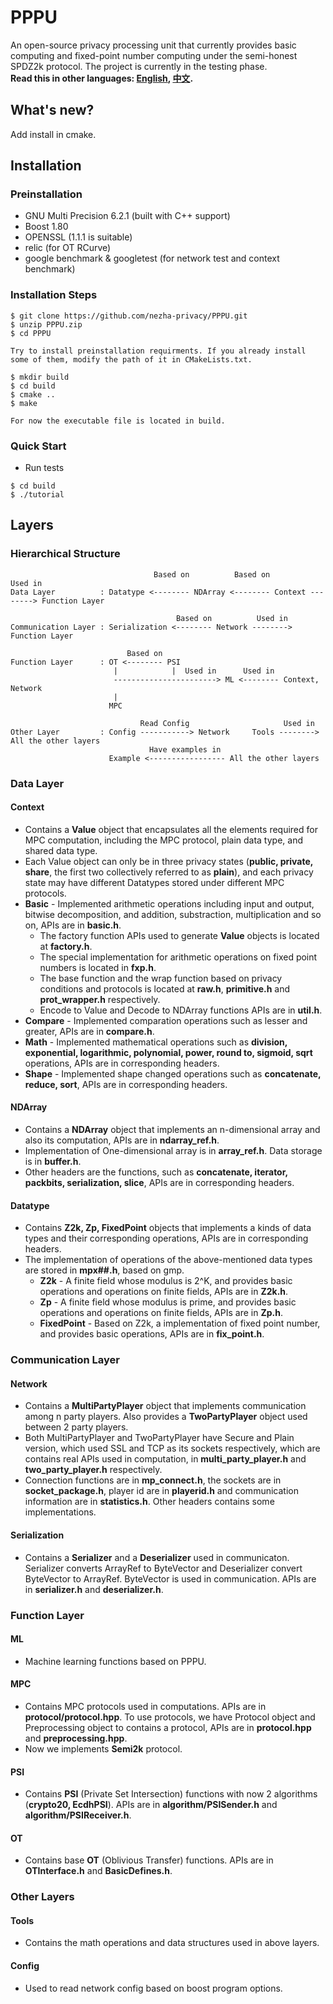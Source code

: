 # PPPU
An open-source privacy processing unit that currently provides basic computing and fixed-point number computing under the semi-honest SPDZ2k protocol. The project is currently in the testing phase.  
**Read this in other languages: [English](README-EN.md), [中文](README.md).**

## What's new?
Add install in cmake.

## Installation
### Preinstallation
* GNU Multi Precision 6.2.1 (built with C++ support)
* Boost 1.80
* OPENSSL (1.1.1 is suitable)
* relic (for OT RCurve)
* google benchmark & googletest (for network test and context benchmark)

### Installation Steps
```
$ git clone https://github.com/nezha-privacy/PPPU.git
$ unzip PPPU.zip
$ cd PPPU

Try to install preinstallation requirments. If you already install some of them, modify the path of it in CMakeLists.txt.

$ mkdir build
$ cd build
$ cmake ..
$ make

For now the executable file is located in build.
```

### Quick Start
* Run tests
```
$ cd build
$ ./tutorial
```
## Layers
### Hierarchical Structure
```
                                Based on          Based on          Used in
Data Layer          : Datatype <-------- NDArray <-------- Context --------> Function Layer

                                     Based on          Used in
Communication Layer : Serialization <-------- Network --------> Function Layer

                          Based on
Function Layer      : OT <-------- PSI
                       |            |  Used in      Used in
                       -----------------------> ML <-------- Context, Network
                       |
                      MPC

                             Read Config                     Used in
Other Layer         : Config -----------> Network     Tools --------> All the other layers
                               Have examples in
                      Example <----------------- All the other layers
```

### Data Layer
#### Context
* Contains a **Value** object that encapsulates all the elements required for MPC computation, including the MPC protocol, plain data type, and shared data type.
* Each Value object can only be in three privacy states (**public, private, share**, the first two collectively referred to as **plain**), and each privacy state may have different Datatypes stored under different MPC protocols.
* **Basic** - Implemented arithmetic operations including input and output, bitwise decomposition, and addition, substraction, multiplication and so on, APIs are in **basic.h**.
  * The factory function APIs used to generate **Value** objects is located at **factory.h**.
  * The special implementation for arithmetic operations on fixed point numbers is located in **fxp.h**.
  * The base function and the wrap function based on privacy conditions and protocols is located at **raw.h**, **primitive.h** and **prot_wrapper.h** respectively.
  * Encode to Value and Decode to NDArray functions APIs are in **util.h**.
* **Compare** - Implemented comparation operations such as lesser and greater, APIs are in **compare.h**.
* **Math** - Implemented mathematical operations such as **division, exponential, logarithmic, polynomial, power, round to, sigmoid, sqrt** operations, APIs are in corresponding headers.
* **Shape** - Implemented shape changed operations such as **concatenate, reduce, sort**, APIs are in corresponding headers.

#### NDArray
* Contains a **NDArray** object that implements an n-dimensional array and also its computation, APIs are in **ndarray_ref.h**.
* Implementation of One-dimensional array is in **array_ref.h**. Data storage is in **buffer.h**.
* Other headers are the functions, such as **concatenate, iterator, packbits, serialization, slice**, APIs are in corresponding headers.

#### Datatype
* Contains **Z2k, Zp, FixedPoint** objects that implements a kinds of data types and their corresponding operations, APIs are in corresponding headers.
* The implementation of operations of the above-mentioned data types are stored in **mpx##.h**, based on gmp.
  * **Z2k** - A finite field whose modulus is 2^K, and provides basic operations and operations on finite fields, APIs are in **Z2k.h**.
  * **Zp** - A finite field whose modulus is prime, and provides basic operations and operations on finite fields, APIs are in **Zp.h**.
  * **FixedPoint** - Based on Z2k, a implementation of fixed point number, and provides basic operations, APIs are in **fix_point.h**.

### Communication Layer
#### Network
* Contains a **MultiPartyPlayer** object that implements communication among n party players. Also provides a **TwoPartyPlayer** object used between 2 party players.
* Both MultiPartyPlayer and TwoPartyPlayer have Secure and Plain version, which used SSL and TCP as its sockets respectively, which are contains real APIs used in computation, in **multi_party_player.h** and **two_party_player.h** respectively.
* Connection functions are in **mp_connect.h**, the sockets are in **socket_package.h**, player id are in **playerid.h** and communication information are in **statistics.h**. Other headers contains some implementations.

#### Serialization
* Contains a **Serializer** and a **Deserializer** used in communicaton. Serializer converts ArrayRef to ByteVector and Deserializer convert ByteVector to ArrayRef. ByteVector is used in communication. APIs are in **serializer.h** and **deserializer.h**.

### Function Layer
#### ML
* Machine learning functions based on PPPU. 

#### MPC
* Contains MPC protocols used in computations. APIs are in **protocol/protocol.hpp**. To use protocols, we have Protocol object and Preprocessing object to contains a protocol, APIs are in **protocol.hpp** and **preprocessing.hpp**.
* Now we implements **Semi2k** protocol.

#### PSI
* Contains **PSI** (Private Set Intersection) functions with now 2 algorithms (**crypto20, EcdhPSI**). APIs are in **algorithm/PSISender.h** and **algorithm/PSIReceiver.h**.

#### OT
* Contains base **OT** (Oblivious Transfer) functions. APIs are in **OTInterface.h** and **BasicDefines.h**.

### Other Layers
#### Tools
* Contains the math operations and data structures used in above layers.

#### Config
* Used to read network config based on boost program options.


